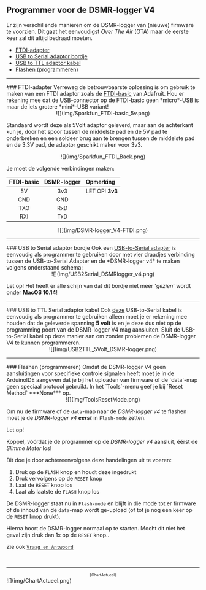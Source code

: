 ## Programmer voor de DSMR-logger V4

Er zijn verschillende manieren om de DSMR-logger van (nieuwe) firmware
te voorzien. Dit gaat het eenvoudigst *Over The Air* (OTA) maar de
eerste keer zal dit altijd bedraad moeten.

* [FTDI-adapter](#ftdi-adapter)
* [USB to Serial adaptor bordje](#usb-to-serial-adaptor-bordje)
* [USB to TTL adaptor kabel](#usb-to-ttl-serial-adaptor-kabel)
* [Flashen (programmeren)](#flashen-programmeren)

<hr>
### FTDI-adapter
Verreweg de betrouwbaarste oplossing is om gebruik te maken van een FTDI adaptor
zoals de 
<a href="https://opencircuit.nl/Product/15140/SparkFun-FTDI-Basic-Breakout-5V" target="_blank">
FTDI-basic</a>
van Adafruit.   
Hou er rekening mee dat de USB-connector op de FTDI-basic geen *micro*-USB is maar
de iets grotere *mini*-USB variant!

<center>![](img/Sparkfun_FTDI-basic_5v.png)</center>

Standaard wordt deze als 5Volt adaptor geleverd, maar aan de achterkant kun je,
door het spoor tussen de middelste pad en de 5V pad te onderbreken en een soldeer 
brug aan te brengen tussen de middelste pad en de 3.3V pad, de adaptor
geschikt maken voor 3v3.

<center>![](img/Sparkfun_FTDI_Back.png)</center>

Je moet de volgende verbindingen maken:

| FTDI-basic | DSMR-logger | Opmerking |
|:----------:|:-----------:|:----------|
| 5V  | 3v3 | LET OP! **3v3** |
| GND | GND ||
| TXO | RxD ||
| RXI | TxD ||

<center>![](img/DSMR-logger_V4-FTDI.png)</center>


<hr>
### USB to Serial adaptor bordje
Ook een 
<a href="https://opencircuit.nl/Product/11544/ESP-01-USB-Adapter" target="_blank">
USB-to-Serial adapter</a>
is eenvoudig als programmer te gebruiken
door met vier draadjes verbinding tussen de USB-to-Serial Adapter en 
de *DSMR-logger v4* te maken volgens onderstaand schema:

<center>![](img/USB2Serial_DSMRlogger_v4.png)</center>

Let op! Het heeft er alle schijn van dat dit bordje niet meer '*gezien*' wordt
onder **MacOS 10.14**!

<hr>
### USB to TTL Serial adaptor kabel
Ook 
<a href="https://opencircuit.nl/Product/12809/USB-to-TTL-Serial-Cable-Debug-Console-Cable-for-Raspberry-Pi" target="_blank">
deze</a>
USB-to-Serial kabel is eenvoudig als programmer te gebruiken alleen moet je er 
rekening mee houden dat de geleverde spanning <b>5 volt</b> is en je deze dus
niet op de programming poort van de DSMR-logger V4 mag aansluiten.   
Sluit de USB-to-Serial kabel op deze manier aan om zonder problemen de
DSMR-logger V4 te kunnen programmeren.

<center>![](img/USB2TTL_5Volt_DSMR-logger.png)</center>

<hr>
### Flashen (programmeren)
Omdat de DSMR-logger V4 geen aansluitingen voor specifieke controle signalen heeft
moet je in de ArduinoIDE aangeven dat je bij het uploaden
van firmware of de `data`-map geen speciaal protocol gebruikt.
In het `Tools`-menu geef je bij `Reset Method` ***None*** op.

<center>![](img/ToolsResetMode.png)</center>

Om nu de firmware of de `data`-map naar de *DSMR-logger v4* te flashen
moet je de *DSMR-logger v4* ***eerst*** in `Flash-mode` zetten.

<div class="admonition note">
<p class="admonition-title">Let op!</p>
Koppel, vóórdat je de programmer op de <i>DSMR-logger v4</i> aansluit, éérst
de <i>Slimme Meter</i> los!
</div>


Dit doe je door achtereenvolgens deze handelingen uit te voeren:

1. Druk op de `FLASH` knop en houdt deze ingedrukt
2. Druk vervolgens op de `RESET` knop
3. Laat de `RESET` knop los
4. Laat als laatste de `FLASH` knop los

De DSMR-logger staat nu in `Flash-mode`  en blijft in die mode tot er firmware
of de inhoud van de `data`-map wordt ge-upload (of tot je nog een keer op de
`RESET` knop drukt).

Hierna hoort de DSMR-logger normaal op te starten. Mocht dit niet het geval zijn
druk dan 1x op de `RESET` knop..

Zie ook [`Vraag en Antwoord`](QenA.md#5-volt-programmer)

<br>

---
<center style="font-size: 70%;">[ChartActueel]</center>
![](img/ChartActueel.png)
